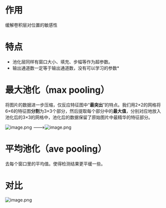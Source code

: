 # 作用
缓解卷积层对位置的敏感性

# 特点
* 池化层同样有窗口大小、填充、步幅等作为超参数。
* 输出通道数一定等于输出通道数，没有可以学习的参数*
# 最大池化（max pooling）
将图片的数据进一步压缩，仅反应特征图中“**最突出**”的特点。我们用2×2的网格将6×6的特征图**分割**为3×3个部分，然后提取每个部分中的**最大值**，分别对应地放入池化后的3×3的网格中，池化后的数据保留了原始图片中最精华的特征部分。

![image.png](https://youki-1330066034.cos.ap-guangzhou.myqcloud.com/machine-learning/202410092009382.png) --->![image.png](https://youki-1330066034.cos.ap-guangzhou.myqcloud.com/machine-learning/202410092009752.png)


# 平均池化（ave pooling）
去每个窗口里的平均值。使得检测结果更平缓一些。

# 对比
![image.png](https://youki-1330066034.cos.ap-guangzhou.myqcloud.com/machine-learning/202410201010189.png)

